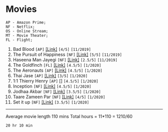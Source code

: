 # Movies
```
AP - Amazon Prime;
NF - Netflix;
OS - Online Stream;
MT - Movie Theater;
FL - Flight;
```

1. Bad Blood ```[AP]``` [[Link]](https://www.imdb.com/title/tt1773294/) ```[4/5]``` ```[11/2019]```
2. The Pursuit of Happiness ```[NF]``` [[Link]](https://www.imdb.com/title/tt0454921/) ```[5/5]``` ```[11/2019]```
3. Haseena Man Jayegi ```[NF]``` [[Link]](https://www.imdb.com/title/tt0267548/) ```[2.5/5]``` ```[11/2019]```
4. The Goldfinch ```[FL]``` [[Link]](https://www.imdb.com/title/tt3864056) ```[4.5/5]``` ```[1/2020]```
5. The Aeronauts ```[AP]``` [[Link]](https://www.imdb.com/title/tt6141246/) ```[4.5/5]``` ```[1/2020]```
6. Thai Jase ```[AP]``` [[Link]](https://www.imdb.com/title/tt5545568/) ```[3/5]``` ```[1/2020]```
7. 1:1 Thierry Henry ```[AP]``` [[]](https://www.imdb.com/title/tt2616068/) ```[4.5/5]``` ```[1/2020]```
8. Inception ```[NF]``` [[Link]](https://www.imdb.com/title/tt1375666/) ```[4.5/5]``` ```[1/2020]```
9. Jodhaa Akbar ```[NF]``` [[Link]](https://www.imdb.com/title/tt0449994/) ```[3.5/5]``` ```[1/2020]```
10. Taare Zameen Par ```[NF]``` [[Link]](https://www.imdb.com/title/tt0986264/) ```[4/5]``` ```[1/2020]```
11. Set it up ```[NF]``` [[Link]](https://www.imdb.com/title/tt5304992/) ```[3.5/5]``` ```[1/2020]```

---
Average movie length 110 mins
Total hours = 11*110 = 1210/60 
```
20 hr 10 min
```


<!-- Template 
- Name ```[]``` [[]]() ```[/5]``` ```[/]```
-->
